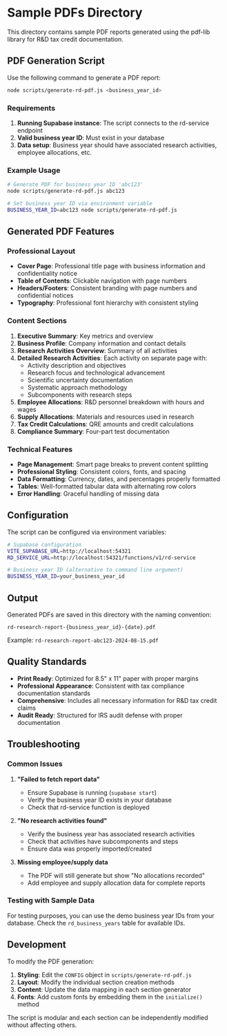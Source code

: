 # Sample PDFs Directory

This directory contains sample PDF reports generated using the pdf-lib library for R&D tax credit documentation.

## PDF Generation Script

Use the following command to generate a PDF report:

```bash
node scripts/generate-rd-pdf.js <business_year_id>
```

### Requirements

1. **Running Supabase instance**: The script connects to the rd-service endpoint
2. **Valid business year ID**: Must exist in your database
3. **Data setup**: Business year should have associated research activities, employee allocations, etc.

### Example Usage

```bash
# Generate PDF for business year ID 'abc123'
node scripts/generate-rd-pdf.js abc123

# Set business year ID via environment variable
BUSINESS_YEAR_ID=abc123 node scripts/generate-rd-pdf.js
```

## Generated PDF Features

### Professional Layout
- **Cover Page**: Professional title page with business information and confidentiality notice
- **Table of Contents**: Clickable navigation with page numbers
- **Headers/Footers**: Consistent branding with page numbers and confidential notices
- **Typography**: Professional font hierarchy with consistent styling

### Content Sections
1. **Executive Summary**: Key metrics and overview
2. **Business Profile**: Company information and contact details
3. **Research Activities Overview**: Summary of all activities
4. **Detailed Research Activities**: Each activity on separate page with:
   - Activity description and objectives
   - Research focus and technological advancement
   - Scientific uncertainty documentation
   - Systematic approach methodology
   - Subcomponents with research steps
5. **Employee Allocations**: R&D personnel breakdown with hours and wages
6. **Supply Allocations**: Materials and resources used in research
7. **Tax Credit Calculations**: QRE amounts and credit calculations
8. **Compliance Summary**: Four-part test documentation

### Technical Features
- **Page Management**: Smart page breaks to prevent content splitting
- **Professional Styling**: Consistent colors, fonts, and spacing
- **Data Formatting**: Currency, dates, and percentages properly formatted
- **Tables**: Well-formatted tabular data with alternating row colors
- **Error Handling**: Graceful handling of missing data

## Configuration

The script can be configured via environment variables:

```bash
# Supabase configuration
VITE_SUPABASE_URL=http://localhost:54321
RD_SERVICE_URL=http://localhost:54321/functions/v1/rd-service

# Business year ID (alternative to command line argument)
BUSINESS_YEAR_ID=your_business_year_id
```

## Output

Generated PDFs are saved in this directory with the naming convention:
```
rd-research-report-{business_year_id}-{date}.pdf
```

Example: `rd-research-report-abc123-2024-08-15.pdf`

## Quality Standards

- **Print Ready**: Optimized for 8.5" x 11" paper with proper margins
- **Professional Appearance**: Consistent with tax compliance documentation standards
- **Comprehensive**: Includes all necessary information for R&D tax credit claims
- **Audit Ready**: Structured for IRS audit defense with proper documentation

## Troubleshooting

### Common Issues

1. **"Failed to fetch report data"**
   - Ensure Supabase is running (`supabase start`)
   - Verify the business year ID exists in your database
   - Check that rd-service function is deployed

2. **"No research activities found"**
   - Verify the business year has associated research activities
   - Check that activities have subcomponents and steps
   - Ensure data was properly imported/created

3. **Missing employee/supply data**
   - The PDF will still generate but show "No allocations recorded"
   - Add employee and supply allocation data for complete reports

### Testing with Sample Data

For testing purposes, you can use the demo business year IDs from your database. Check the `rd_business_years` table for available IDs.

## Development

To modify the PDF generation:

1. **Styling**: Edit the `CONFIG` object in `scripts/generate-rd-pdf.js`
2. **Layout**: Modify the individual section creation methods
3. **Content**: Update the data mapping in each section generator
4. **Fonts**: Add custom fonts by embedding them in the `initialize()` method

The script is modular and each section can be independently modified without affecting others.